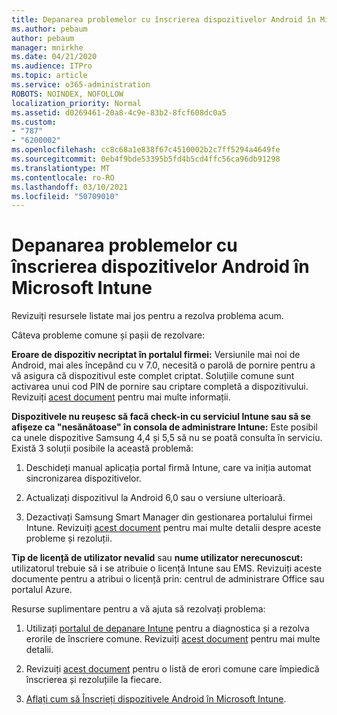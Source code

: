 ```yaml
---
title: Depanarea problemelor cu înscrierea dispozitivelor Android în Microsoft Intune
ms.author: pebaum
author: pebaum
manager: mnirkhe
ms.date: 04/21/2020
ms.audience: ITPro
ms.topic: article
ms.service: o365-administration
ROBOTS: NOINDEX, NOFOLLOW
localization_priority: Normal
ms.assetid: d0269461-20a8-4c9e-83b2-8fcf608dc0a5
ms.custom:
- "787"
- "6200002"
ms.openlocfilehash: cc8c68a1e838f67c4510002b2c7ff5294a4649fe
ms.sourcegitcommit: 0eb4f9bde53395b5fd4b5cd4ffc56ca96db91298
ms.translationtype: MT
ms.contentlocale: ro-RO
ms.lasthandoff: 03/10/2021
ms.locfileid: "50709010"
---
```

# <a name="troubleshoot-issues-with-enrolling-android-devices-in-microsoft-intune"></a>Depanarea problemelor cu înscrierea dispozitivelor Android în Microsoft Intune

Revizuiți resursele listate mai jos pentru a rezolva problema acum.
  
Câteva probleme comune și pașii de rezolvare:
  
 **Eroare de dispozitiv necriptat în portalul firmei:** Versiunile mai noi de Android, mai ales începând cu v 7.0, necesită o parolă de pornire pentru a vă asigura că dispozitivul este complet criptat. Soluțiile comune sunt activarea unui cod PIN de pornire sau criptare completă a dispozitivului. Revizuiți [acest document](https://docs.microsoft.com/intune-user-help/your-device-appears-encrypted-but-cp-says-otherwise-android) pentru mai multe informații.
  
 **Dispozitivele nu reușesc să facă check-in cu serviciul Intune sau să se afișeze ca "nesănătoase" în consola de administrare Intune:** Este posibil ca unele dispozitive Samsung 4,4 și 5,5 să nu se poată consulta în serviciu. Există 3 soluții posibile la această problemă:
  
1. Deschideți manual aplicația portal firmă Intune, care va iniția automat sincronizarea dispozitivelor.

2. Actualizați dispozitivul la Android 6,0 sau o versiune ulterioară.

3. Dezactivați Samsung Smart Manager din gestionarea portalului firmei Intune. Revizuiți [acest document](https://docs.microsoft.com/troubleshoot/mem/intune/troubleshoot-device-enrollment-in-intune#devices-fail-to-check-in-with-the-intune-service-and-display-as-unhealthy-in-the-intune-admin-console) pentru mai multe detalii despre aceste probleme și rezoluții.

 **Tip de licență de utilizator nevalid** sau **nume utilizator nerecunoscut:** utilizatorul trebuie să i se atribuie o licență Intune sau EMS. Revizuiți aceste documente pentru a atribui o licență prin: centrul de administrare Office sau portalul Azure.
  
Resurse suplimentare pentru a vă ajuta să rezolvați problema:
  
1. Utilizați [portalul de depanare Intune](https://devicemanagement.microsoft.com/#blade/Microsoft_Intune_DeviceSettings/TroubleshootBlade) pentru a diagnostica și a rezolva erorile de înscriere comune. Revizuiți [acest document](https://docs.microsoft.com/intune/help-desk-operators) pentru mai multe detalii.

2. Revizuiți [acest document](https://docs.microsoft.com/troubleshoot/mem/intune/troubleshoot-device-enrollment-in-intune) pentru o listă de erori comune care împiedică înscrierea și rezoluțiile la fiecare.

3. [Aflați cum să Înscrieți dispozitivele Android în Microsoft Intune](https://docs.microsoft.com/intune/android-enroll).
